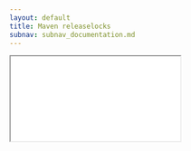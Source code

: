 ```yaml
---
layout: default
title: Maven releaselocks
subnav: subnav_documentation.md
---
```


<iframe class="maven" src="generated/releaseLocks-mojo.html"></iframe>